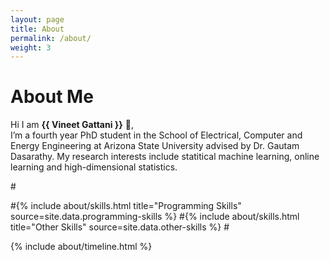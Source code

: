 ```yaml
---
layout: page
title: About
permalink: /about/
weight: 3
---
```


# **About Me**

Hi I am **{{ Vineet Gattani }}** :wave:,<br>
I’m a fourth year PhD student in the School of Electrical, Computer and Energy Engineering at Arizona State University advised by Dr. Gautam Dasarathy. My research interests include statitical machine learning, online learning and high-dimensional statistics. 

#<div class="row">
#{% include about/skills.html title="Programming Skills" source=site.data.programming-skills %}
#{% include about/skills.html title="Other Skills" source=site.data.other-skills %}
#</div>

<div class="row">
{% include about/timeline.html %}
</div>
